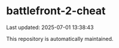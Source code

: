 # battlefront-2-cheat

Last updated: 2025-07-01 13:38:43

This repository is automatically maintained.
